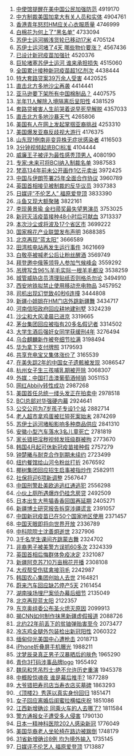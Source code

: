1. [中使馆提醒在美中国公民加强防范](http://www.baidu.com/baidu?cl=3&tn=SE_baiduhomet8_jmjb7mjw&rsv_dl=fyb_top&fr=top1000&wd=%D6%D0%CA%B9%B9%DD%CC%E1%D0%D1%D4%DA%C3%C0%D6%D0%B9%FA%B9%AB%C3%F1%BC%D3%C7%BF%B7%C0%B7%B6) 4919170
1. [中方制裁美国加拿大有关人员和实体](http://www.baidu.com/baidu?cl=3&tn=SE_baiduhomet8_jmjb7mjw&rsv_dl=fyb_top&fr=top1000&wd=%D6%D0%B7%BD%D6%C6%B2%C3%C3%C0%B9%FA%BC%D3%C4%C3%B4%F3%D3%D0%B9%D8%C8%CB%D4%B1%BA%CD%CA%B5%CC%E5) 4904761
1. [香港青年怒怼HM应关心衣服质量](http://www.baidu.com/baidu?cl=3&tn=SE_baiduhomet8_jmjb7mjw&rsv_dl=fyb_top&fr=top1000&wd=%CF%E3%B8%DB%C7%E0%C4%EA%C5%AD%ED%A1HM%D3%A6%B9%D8%D0%C4%D2%C2%B7%FE%D6%CA%C1%BF) 4746999
1. [白棉花为何上了“黑名单”](http://www.baidu.com/baidu?cl=3&tn=SE_baiduhomet8_jmjb7mjw&rsv_dl=fyb_top&fr=top1000&wd=%B0%D7%C3%DE%BB%A8%CE%AA%BA%CE%C9%CF%C1%CB%A1%B0%BA%DA%C3%FB%B5%A5%A1%B1) 4733094
1. [苏伊士运河搁浅货轮已移动17米](http://www.baidu.com/baidu?cl=3&tn=SE_baiduhomet8_jmjb7mjw&rsv_dl=fyb_top&fr=top1000&wd=%CB%D5%D2%C1%CA%BF%D4%CB%BA%D3%B8%E9%C7%B3%BB%F5%C2%D6%D2%D1%D2%C6%B6%AF17%C3%D7) 4705124
1. [苏伊士运河堵了4天 哪些物价要涨？](http://www.baidu.com/baidu?cl=3&tn=SE_baiduhomet8_jmjb7mjw&rsv_dl=fyb_top&fr=top1000&wd=%CB%D5%D2%C1%CA%BF%D4%CB%BA%D3%B6%C2%C1%CB4%CC%EC%20%C4%C4%D0%A9%CE%EF%BC%DB%D2%AA%D5%C7%A3%BF) 4567436
1. [已设计新冠疫苗加强针](http://www.baidu.com/baidu?cl=3&tn=SE_baiduhomet8_jmjb7mjw&rsv_dl=fyb_top&fr=top1000&wd=%D2%D1%C9%E8%BC%C6%D0%C2%B9%DA%D2%DF%C3%E7%BC%D3%C7%BF%D5%EB) 4520376
1. [巨轮堵塞苏伊士运河 谁来承担损失](http://www.baidu.com/baidu?cl=3&tn=SE_baiduhomet8_jmjb7mjw&rsv_dl=fyb_top&fr=top1000&wd=%BE%DE%C2%D6%B6%C2%C8%FB%CB%D5%D2%C1%CA%BF%D4%CB%BA%D3%20%CB%AD%C0%B4%B3%D0%B5%A3%CB%F0%CA%A7) 4515060
1. [全国累计接种新冠疫苗超1亿剂次](http://www.baidu.com/baidu?cl=3&tn=SE_baiduhomet8_jmjb7mjw&rsv_dl=fyb_top&fr=top1000&wd=%C8%AB%B9%FA%C0%DB%BC%C6%BD%D3%D6%D6%D0%C2%B9%DA%D2%DF%C3%E7%B3%AC1%D2%DA%BC%C1%B4%CE) 4438444
1. [特大套路贷案39万余人受害](http://www.baidu.com/baidu?cl=3&tn=SE_baiduhomet8_jmjb7mjw&rsv_dl=fyb_top&fr=top1000&wd=%CC%D8%B4%F3%CC%D7%C2%B7%B4%FB%B0%B839%CD%F2%D3%E0%C8%CB%CA%DC%BA%A6) 4420525
1. [直击北方多地沙尘再袭](http://www.baidu.com/baidu?cl=3&tn=SE_baiduhomet8_jmjb7mjw&rsv_dl=fyb_top&fr=top1000&wd=%D6%B1%BB%F7%B1%B1%B7%BD%B6%E0%B5%D8%C9%B3%B3%BE%D4%D9%CF%AE) 4414441
1. [亚马逊要下架所有中国棉制品？](http://www.baidu.com/baidu?cl=3&tn=SE_baiduhomet8_jmjb7mjw&rsv_dl=fyb_top&fr=top1000&wd=%D1%C7%C2%ED%D1%B7%D2%AA%CF%C2%BC%DC%CB%F9%D3%D0%D6%D0%B9%FA%C3%DE%D6%C6%C6%B7%A3%BF) 4407575
1. [半年11人解除入境隔离后呈阳性](http://www.baidu.com/baidu?cl=3&tn=SE_baiduhomet8_jmjb7mjw&rsv_dl=fyb_top&fr=top1000&wd=%B0%EB%C4%EA11%C8%CB%BD%E2%B3%FD%C8%EB%BE%B3%B8%F4%C0%EB%BA%F3%B3%CA%D1%F4%D0%D4) 4381529
1. [套路贷被害人生前哭着说早死早解脱](http://www.baidu.com/baidu?cl=3&tn=SE_baiduhomet8_jmjb7mjw&rsv_dl=fyb_top&fr=top1000&wd=%CC%D7%C2%B7%B4%FB%B1%BB%BA%A6%C8%CB%C9%FA%C7%B0%BF%DE%D7%C5%CB%B5%D4%E7%CB%C0%D4%E7%BD%E2%CD%D1) 4357033
1. [直击北方多地沙暴天气](http://www.baidu.com/baidu?cl=3&tn=SE_baiduhomet8_jmjb7mjw&rsv_dl=fyb_top&fr=top1000&wd=%D6%B1%BB%F7%B1%B1%B7%BD%B6%E0%B5%D8%C9%B3%B1%A9%CC%EC%C6%F8) 4265806
1. [美国有人在网上发起掌掴亚裔挑战](http://www.baidu.com/baidu?cl=3&tn=SE_baiduhomet8_jmjb7mjw&rsv_dl=fyb_top&fr=top1000&wd=%C3%C0%B9%FA%D3%D0%C8%CB%D4%DA%CD%F8%C9%CF%B7%A2%C6%F0%D5%C6%DE%E2%D1%C7%D2%E1%CC%F4%D5%BD) 4253310
1. [美国爆发亚裔反歧视大游行](http://www.baidu.com/baidu?cl=3&tn=SE_baiduhomet8_jmjb7mjw&rsv_dl=fyb_top&fr=top1000&wd=%C3%C0%B9%FA%B1%AC%B7%A2%D1%C7%D2%E1%B7%B4%C6%E7%CA%D3%B4%F3%D3%CE%D0%D0) 4176375
1. [山东现1例南非变异株无症状感染者](http://www.baidu.com/baidu?cl=3&tn=SE_baiduhomet8_jmjb7mjw&rsv_dl=fyb_top&fr=top1000&wd=%C9%BD%B6%AB%CF%D61%C0%FD%C4%CF%B7%C7%B1%E4%D2%EC%D6%EA%CE%DE%D6%A2%D7%B4%B8%D0%C8%BE%D5%DF) 4116503
1. [3分钟视频起底BCI标准](http://www.baidu.com/baidu?cl=3&tn=SE_baiduhomet8_jmjb7mjw&rsv_dl=fyb_top&fr=top1000&wd=3%B7%D6%D6%D3%CA%D3%C6%B5%C6%F0%B5%D7BCI%B1%EA%D7%BC) 4104444
1. [威廉王子被评为最性感秃顶男人](http://www.baidu.com/baidu?cl=3&tn=SE_baiduhomet8_jmjb7mjw&rsv_dl=fyb_top&fr=top1000&wd=%CD%FE%C1%AE%CD%F5%D7%D3%B1%BB%C6%C0%CE%AA%D7%EE%D0%D4%B8%D0%CD%BA%B6%A5%C4%D0%C8%CB) 4080190
1. [专家:未来可将BCI纳入制裁名单](http://www.baidu.com/baidu?cl=3&tn=SE_baiduhomet8_jmjb7mjw&rsv_dl=fyb_top&fr=top1000&wd=%D7%A8%BC%D2%3A%CE%B4%C0%B4%BF%C9%BD%ABBCI%C4%C9%C8%EB%D6%C6%B2%C3%C3%FB%B5%A5) 3987583
1. [梵高134年前未公开画作1亿元卖出](http://www.baidu.com/baidu?cl=3&tn=SE_baiduhomet8_jmjb7mjw&rsv_dl=fyb_top&fr=top1000&wd=%E8%F3%B8%DF134%C4%EA%C7%B0%CE%B4%B9%AB%BF%AA%BB%AD%D7%F71%D2%DA%D4%AA%C2%F4%B3%F6) 3972425
1. [中国与伊朗签署25年全面合作协议](http://www.baidu.com/baidu?cl=3&tn=SE_baiduhomet8_jmjb7mjw&rsv_dl=fyb_top&fr=top1000&wd=%D6%D0%B9%FA%D3%EB%D2%C1%C0%CA%C7%A9%CA%F025%C4%EA%C8%AB%C3%E6%BA%CF%D7%F7%D0%AD%D2%E9) 3960789
1. [英国首相接见被制裁的反华议员](http://www.baidu.com/baidu?cl=3&tn=SE_baiduhomet8_jmjb7mjw&rsv_dl=fyb_top&fr=top1000&wd=%D3%A2%B9%FA%CA%D7%CF%E0%BD%D3%BC%FB%B1%BB%D6%C6%B2%C3%B5%C4%B7%B4%BB%AA%D2%E9%D4%B1) 3937383
1. [日媒评“不伦艺人” 福原爱登顶](http://www.baidu.com/baidu?cl=3&tn=SE_baiduhomet8_jmjb7mjw&rsv_dl=fyb_top&fr=top1000&wd=%C8%D5%C3%BD%C6%C0%A1%B0%B2%BB%C2%D7%D2%D5%C8%CB%A1%B1%20%B8%A3%D4%AD%B0%AE%B5%C7%B6%A5) 3833390
1. [斗鱼又现大额聚赌](http://www.baidu.com/baidu?cl=3&tn=SE_baiduhomet8_jmjb7mjw&rsv_dl=fyb_top&fr=top1000&wd=%B6%B7%D3%E3%D3%D6%CF%D6%B4%F3%B6%EE%BE%DB%B6%C4) 3822161
1. [李现黄景瑜 金扫帚奖最失望男演员](http://www.baidu.com/baidu?cl=3&tn=SE_baiduhomet8_jmjb7mjw&rsv_dl=fyb_top&fr=top1000&wd=%C0%EE%CF%D6%BB%C6%BE%B0%E8%A4%20%BD%F0%C9%A8%D6%E3%BD%B1%D7%EE%CA%A7%CD%FB%C4%D0%D1%DD%D4%B1) 3753025
1. [新冠灭活疫苗接种48小时后可献血](http://www.baidu.com/baidu?cl=3&tn=SE_baiduhomet8_jmjb7mjw&rsv_dl=fyb_top&fr=top1000&wd=%D0%C2%B9%DA%C3%F0%BB%EE%D2%DF%C3%E7%BD%D3%D6%D648%D0%A1%CA%B1%BA%F3%BF%C9%CF%D7%D1%AA) 3713337
1. [本次沙尘或将波及17个省区市](http://www.baidu.com/baidu?cl=3&tn=SE_baiduhomet8_jmjb7mjw&rsv_dl=fyb_top&fr=top1000&wd=%B1%BE%B4%CE%C9%B3%B3%BE%BB%F2%BD%AB%B2%A8%BC%B017%B8%F6%CA%A1%C7%F8%CA%D0) 3699222
1. [国家棉花产业联盟发布声明](http://www.baidu.com/baidu?cl=3&tn=SE_baiduhomet8_jmjb7mjw&rsv_dl=fyb_top&fr=top1000&wd=%B9%FA%BC%D2%C3%DE%BB%A8%B2%FA%D2%B5%C1%AA%C3%CB%B7%A2%B2%BC%C9%F9%C3%F7) 3688385
1. [北京再现“蓝太阳”](http://www.baidu.com/baidu?cl=3&tn=SE_baiduhomet8_jmjb7mjw&rsv_dl=fyb_top&fr=top1000&wd=%B1%B1%BE%A9%D4%D9%CF%D6%A1%B0%C0%B6%CC%AB%D1%F4%A1%B1) 3666589
1. [田湾核电站再发生运行事件](http://www.baidu.com/baidu?cl=3&tn=SE_baiduhomet8_jmjb7mjw&rsv_dl=fyb_top&fr=top1000&wd=%CC%EF%CD%E5%BA%CB%B5%E7%D5%BE%D4%D9%B7%A2%C9%FA%D4%CB%D0%D0%CA%C2%BC%FE) 3621669
1. [白敬亭被喊老公后让粉丝醒酒](http://www.baidu.com/baidu?cl=3&tn=SE_baiduhomet8_jmjb7mjw&rsv_dl=fyb_top&fr=top1000&wd=%B0%D7%BE%B4%CD%A4%B1%BB%BA%B0%C0%CF%B9%AB%BA%F3%C8%C3%B7%DB%CB%BF%D0%D1%BE%C6) 3569749
1. [拜登邀中俄等领导人参加气候峰会](http://www.baidu.com/baidu?cl=3&tn=SE_baiduhomet8_jmjb7mjw&rsv_dl=fyb_top&fr=top1000&wd=%B0%DD%B5%C7%D1%FB%D6%D0%B6%ED%B5%C8%C1%EC%B5%BC%C8%CB%B2%CE%BC%D3%C6%F8%BA%F2%B7%E5%BB%E1) 3559292
1. [吊牌写含96%羊毛实际一根羊毛都没](http://www.baidu.com/baidu?cl=3&tn=SE_baiduhomet8_jmjb7mjw&rsv_dl=fyb_top&fr=top1000&wd=%B5%F5%C5%C6%D0%B4%BA%AC96%25%D1%F2%C3%AB%CA%B5%BC%CA%D2%BB%B8%F9%D1%F2%C3%AB%B6%BC%C3%BB) 3538259
1. [城管威胁店员清理贴纸否则格杀勿论](http://www.baidu.com/baidu?cl=3&tn=SE_baiduhomet8_jmjb7mjw&rsv_dl=fyb_top&fr=top1000&wd=%B3%C7%B9%DC%CD%FE%D0%B2%B5%EA%D4%B1%C7%E5%C0%ED%CC%F9%D6%BD%B7%F1%D4%F2%B8%F1%C9%B1%CE%F0%C2%DB) 3494910
1. [西安地铁拟禁止使用移动充电物品](http://www.baidu.com/baidu?cl=3&tn=SE_baiduhomet8_jmjb7mjw&rsv_dl=fyb_top&fr=top1000&wd=%CE%F7%B0%B2%B5%D8%CC%FA%C4%E2%BD%FB%D6%B9%CA%B9%D3%C3%D2%C6%B6%AF%B3%E4%B5%E7%CE%EF%C6%B7) 3457952
1. [司机出现幻觉致40秒6连撞](http://www.baidu.com/baidu?cl=3&tn=SE_baiduhomet8_jmjb7mjw&rsv_dl=fyb_top&fr=top1000&wd=%CB%BE%BB%FA%B3%F6%CF%D6%BB%C3%BE%F5%D6%C240%C3%EB6%C1%AC%D7%B2) 3444808
1. [新疆小姐姐在HM门店外跳新疆舞](http://www.baidu.com/baidu?cl=3&tn=SE_baiduhomet8_jmjb7mjw&rsv_dl=fyb_top&fr=top1000&wd=%D0%C2%BD%AE%D0%A1%BD%E3%BD%E3%D4%DAHM%C3%C5%B5%EA%CD%E2%CC%F8%D0%C2%BD%AE%CE%E8) 3434717
1. [河南信阳政府回应耕地建别墅](http://www.baidu.com/baidu?cl=3&tn=SE_baiduhomet8_jmjb7mjw&rsv_dl=fyb_top&fr=top1000&wd=%BA%D3%C4%CF%D0%C5%D1%F4%D5%FE%B8%AE%BB%D8%D3%A6%B8%FB%B5%D8%BD%A8%B1%F0%CA%FB) 3324239
1. [沙尘和大风凌晨已进京](http://www.baidu.com/baidu?cl=3&tn=SE_baiduhomet8_jmjb7mjw&rsv_dl=fyb_top&fr=top1000&wd=%C9%B3%B3%BE%BA%CD%B4%F3%B7%E7%C1%E8%B3%BF%D2%D1%BD%F8%BE%A9) 3319665
1. [茅台集团回应被指有20多名假记者](http://www.baidu.com/baidu?cl=3&tn=SE_baiduhomet8_jmjb7mjw&rsv_dl=fyb_top&fr=top1000&wd=%C3%A9%CC%A8%BC%AF%CD%C5%BB%D8%D3%A6%B1%BB%D6%B8%D3%D020%B6%E0%C3%FB%BC%D9%BC%C7%D5%DF) 3314502
1. [大学生酒后强奸女同学获缓刑4年](http://www.baidu.com/baidu?cl=3&tn=SE_baiduhomet8_jmjb7mjw&rsv_dl=fyb_top&fr=top1000&wd=%B4%F3%D1%A7%C9%FA%BE%C6%BA%F3%C7%BF%BC%E9%C5%AE%CD%AC%D1%A7%BB%F1%BB%BA%D0%CC4%C4%EA) 3276494
1. [乌合麒麟新作被夸细节拉满](http://www.baidu.com/baidu?cl=3&tn=SE_baiduhomet8_jmjb7mjw&rsv_dl=fyb_top&fr=top1000&wd=%CE%DA%BA%CF%F7%E8%F7%EB%D0%C2%D7%F7%B1%BB%BF%E4%CF%B8%BD%DA%C0%AD%C2%FA) 3198494
1. [华为拿下支付牌照](http://www.baidu.com/baidu?cl=3&tn=SE_baiduhomet8_jmjb7mjw&rsv_dl=fyb_top&fr=top1000&wd=%BB%AA%CE%AA%C4%C3%CF%C2%D6%A7%B8%B6%C5%C6%D5%D5) 3179593
1. [共享充电宝又集体涨价了](http://www.baidu.com/baidu?cl=3&tn=SE_baiduhomet8_jmjb7mjw&rsv_dl=fyb_top&fr=top1000&wd=%B9%B2%CF%ED%B3%E4%B5%E7%B1%A6%D3%D6%BC%AF%CC%E5%D5%C7%BC%DB%C1%CB) 3165539
1. [在美失踪2年的中国女子遗骸被发现](http://www.baidu.com/baidu?cl=3&tn=SE_baiduhomet8_jmjb7mjw&rsv_dl=fyb_top&fr=top1000&wd=%D4%DA%C3%C0%CA%A7%D7%D92%C4%EA%B5%C4%D6%D0%B9%FA%C5%AE%D7%D3%D2%C5%BA%A1%B1%BB%B7%A2%CF%D6) 3086547
1. [杭州女子生三孩哺乳期被开除](http://www.baidu.com/baidu?cl=3&tn=SE_baiduhomet8_jmjb7mjw&rsv_dl=fyb_top&fr=top1000&wd=%BA%BC%D6%DD%C5%AE%D7%D3%C9%FA%C8%FD%BA%A2%B2%B8%C8%E9%C6%DA%B1%BB%BF%AA%B3%FD) 3068307
1. [外媒：中国打击澳葡萄酒倾销](http://www.baidu.com/baidu?cl=3&tn=SE_baiduhomet8_jmjb7mjw&rsv_dl=fyb_top&fr=top1000&wd=%CD%E2%C3%BD%A3%BA%D6%D0%B9%FA%B4%F2%BB%F7%B0%C4%C6%CF%CC%D1%BE%C6%C7%E3%CF%FA) 3051153
1. [网红Abbily转性成功](http://www.baidu.com/baidu?cl=3&tn=SE_baiduhomet8_jmjb7mjw&rsv_dl=fyb_top&fr=top1000&wd=%CD%F8%BA%ECAbbily%D7%AA%D0%D4%B3%C9%B9%A6) 2987268
1. [美国首任总统一缕头发正在拍卖中](http://www.baidu.com/baidu?cl=3&tn=SE_baiduhomet8_jmjb7mjw&rsv_dl=fyb_top&fr=top1000&wd=%C3%C0%B9%FA%CA%D7%C8%CE%D7%DC%CD%B3%D2%BB%C2%C6%CD%B7%B7%A2%D5%FD%D4%DA%C5%C4%C2%F4%D6%D0) 2978518
1. [BCI总部对华强硬内幕](http://www.baidu.com/baidu?cl=3&tn=SE_baiduhomet8_jmjb7mjw&rsv_dl=fyb_top&fr=top1000&wd=BCI%D7%DC%B2%BF%B6%D4%BB%AA%C7%BF%D3%B2%C4%DA%C4%BB) 2924641
1. [公交公司为7岁孩子专设1个站](http://www.baidu.com/baidu?cl=3&tn=SE_baiduhomet8_jmjb7mjw&rsv_dl=fyb_top&fr=top1000&wd=%B9%AB%BD%BB%B9%AB%CB%BE%CE%AA7%CB%EA%BA%A2%D7%D3%D7%A8%C9%E81%B8%F6%D5%BE) 2882714
1. [老人超市拿鸡蛋被拦猝死案始末](http://www.baidu.com/baidu?cl=3&tn=SE_baiduhomet8_jmjb7mjw&rsv_dl=fyb_top&fr=top1000&wd=%C0%CF%C8%CB%B3%AC%CA%D0%C4%C3%BC%A6%B5%B0%B1%BB%C0%B9%E2%A7%CB%C0%B0%B8%CA%BC%C4%A9) 2874269
1. [苏伊士运河堵船影响多种商品供应](http://www.baidu.com/baidu?cl=3&tn=SE_baiduhomet8_jmjb7mjw&rsv_dl=fyb_top&fr=top1000&wd=%CB%D5%D2%C1%CA%BF%D4%CB%BA%D3%B6%C2%B4%AC%D3%B0%CF%EC%B6%E0%D6%D6%C9%CC%C6%B7%B9%A9%D3%A6) 2841310
1. [安徽小型汽车落水3名儿童死亡](http://www.baidu.com/baidu?cl=3&tn=SE_baiduhomet8_jmjb7mjw&rsv_dl=fyb_top&fr=top1000&wd=%B0%B2%BB%D5%D0%A1%D0%CD%C6%FB%B3%B5%C2%E4%CB%AE3%C3%FB%B6%F9%CD%AF%CB%C0%CD%F6) 2781819
1. [家长错把淫秽视频发班级群被拘](http://www.baidu.com/baidu?cl=3&tn=SE_baiduhomet8_jmjb7mjw&rsv_dl=fyb_top&fr=top1000&wd=%BC%D2%B3%A4%B4%ED%B0%D1%D2%F9%BB%E0%CA%D3%C6%B5%B7%A2%B0%E0%BC%B6%C8%BA%B1%BB%BE%D0) 2773670
1. [韩国4月起可休新冠疫苗接种假](http://www.baidu.com/baidu?cl=3&tn=SE_baiduhomet8_jmjb7mjw&rsv_dl=fyb_top&fr=top1000&wd=%BA%AB%B9%FA4%D4%C2%C6%F0%BF%C9%D0%DD%D0%C2%B9%DA%D2%DF%C3%E7%BD%D3%D6%D6%BC%D9) 2757279
1. [钟楚曦与耐克合作到期未续约](http://www.baidu.com/baidu?cl=3&tn=SE_baiduhomet8_jmjb7mjw&rsv_dl=fyb_top&fr=top1000&wd=%D6%D3%B3%FE%EA%D8%D3%EB%C4%CD%BF%CB%BA%CF%D7%F7%B5%BD%C6%DA%CE%B4%D0%F8%D4%BC) 2723499
1. [纽约餐馆给山河令粉丝打折](http://www.baidu.com/baidu?cl=3&tn=SE_baiduhomet8_jmjb7mjw&rsv_dl=fyb_top&fr=top1000&wd=%C5%A6%D4%BC%B2%CD%B9%DD%B8%F8%C9%BD%BA%D3%C1%EE%B7%DB%CB%BF%B4%F2%D5%DB) 2676592
1. [椰树集团回应招生启事被指炒作](http://www.baidu.com/baidu?cl=3&tn=SE_baiduhomet8_jmjb7mjw&rsv_dl=fyb_top&fr=top1000&wd=%D2%AC%CA%F7%BC%AF%CD%C5%BB%D8%D3%A6%D5%D0%C9%FA%C6%F4%CA%C2%B1%BB%D6%B8%B3%B4%D7%F7) 2582911
1. [社保将迎6项新调整](http://www.baidu.com/baidu?cl=3&tn=SE_baiduhomet8_jmjb7mjw&rsv_dl=fyb_top&fr=top1000&wd=%C9%E7%B1%A3%BD%AB%D3%AD6%CF%EE%D0%C2%B5%F7%D5%FB) 2567647
1. [中国刑警赴美欧追逃红通逃犯](http://www.baidu.com/baidu?cl=3&tn=SE_baiduhomet8_jmjb7mjw&rsv_dl=fyb_top&fr=top1000&wd=%D6%D0%B9%FA%D0%CC%BE%AF%B8%B0%C3%C0%C5%B7%D7%B7%CC%D3%BA%EC%CD%A8%CC%D3%B7%B8) 2556298
1. [小伙上厕所遇爆炸仍挂念房贷](http://www.baidu.com/baidu?cl=3&tn=SE_baiduhomet8_jmjb7mjw&rsv_dl=fyb_top&fr=top1000&wd=%D0%A1%BB%EF%C9%CF%B2%DE%CB%F9%D3%F6%B1%AC%D5%A8%C8%D4%B9%D2%C4%EE%B7%BF%B4%FB) 2492509
1. [日本出生大熊猫香香回国再延期](http://www.baidu.com/baidu?cl=3&tn=SE_baiduhomet8_jmjb7mjw&rsv_dl=fyb_top&fr=top1000&wd=%C8%D5%B1%BE%B3%F6%C9%FA%B4%F3%D0%DC%C3%A8%CF%E3%CF%E3%BB%D8%B9%FA%D4%D9%D1%D3%C6%DA) 2405271
1. [新疆博士研究报告拆穿涉疆谎言](http://www.baidu.com/baidu?cl=3&tn=SE_baiduhomet8_jmjb7mjw&rsv_dl=fyb_top&fr=top1000&wd=%D0%C2%BD%AE%B2%A9%CA%BF%D1%D0%BE%BF%B1%A8%B8%E6%B2%F0%B4%A9%C9%E6%BD%AE%BB%D1%D1%D4) 2391057
1. [中国新冠疫苗已在50个国家地区使用](http://www.baidu.com/baidu?cl=3&tn=SE_baiduhomet8_jmjb7mjw&rsv_dl=fyb_top&fr=top1000&wd=%D6%D0%B9%FA%D0%C2%B9%DA%D2%DF%C3%E7%D2%D1%D4%DA50%B8%F6%B9%FA%BC%D2%B5%D8%C7%F8%CA%B9%D3%C3) 2371457
1. [中国天眼即将向世界开放](http://www.baidu.com/baidu?cl=3&tn=SE_baiduhomet8_jmjb7mjw&rsv_dl=fyb_top&fr=top1000&wd=%D6%D0%B9%FA%CC%EC%D1%DB%BC%B4%BD%AB%CF%F2%CA%C0%BD%E7%BF%AA%B7%C5) 2336789
1. [中科院院士沈善炯逝世](http://www.baidu.com/baidu?cl=3&tn=SE_baiduhomet8_jmjb7mjw&rsv_dl=fyb_top&fr=top1000&wd=%D6%D0%BF%C6%D4%BA%D4%BA%CA%BF%C9%F2%C9%C6%BE%BC%CA%C5%CA%C0) 2327906
1. [3千名学生课间齐跳蒙古舞](http://www.baidu.com/baidu?cl=3&tn=SE_baiduhomet8_jmjb7mjw&rsv_dl=fyb_top&fr=top1000&wd=3%C7%A7%C3%FB%D1%A7%C9%FA%BF%CE%BC%E4%C6%EB%CC%F8%C3%C9%B9%C5%CE%E8) 2324702
1. [非裔男子被美警方误抓60多次](http://www.baidu.com/baidu?cl=3&tn=SE_baiduhomet8_jmjb7mjw&rsv_dl=fyb_top&fr=top1000&wd=%B7%C7%D2%E1%C4%D0%D7%D3%B1%BB%C3%C0%BE%AF%B7%BD%CE%F3%D7%A560%B6%E0%B4%CE) 2324339
1. [英国首相后悔群体免疫决定](http://www.baidu.com/baidu?cl=3&tn=SE_baiduhomet8_jmjb7mjw&rsv_dl=fyb_top&fr=top1000&wd=%D3%A2%B9%FA%CA%D7%CF%E0%BA%F3%BB%DA%C8%BA%CC%E5%C3%E2%D2%DF%BE%F6%B6%A8) 2321087
1. [新疆阿克苏710万亩棉花开播](http://www.baidu.com/baidu?cl=3&tn=SE_baiduhomet8_jmjb7mjw&rsv_dl=fyb_top&fr=top1000&wd=%D0%C2%BD%AE%B0%A2%BF%CB%CB%D5710%CD%F2%C4%B6%C3%DE%BB%A8%BF%AA%B2%A5) 2308108
1. [大叔帮受伤猛禽接羽毛](http://www.baidu.com/baidu?cl=3&tn=SE_baiduhomet8_jmjb7mjw&rsv_dl=fyb_top&fr=top1000&wd=%B4%F3%CA%E5%B0%EF%CA%DC%C9%CB%C3%CD%C7%DD%BD%D3%D3%F0%C3%AB) 2242987
1. [韩国农心集团创始人去世](http://www.baidu.com/baidu?cl=3&tn=SE_baiduhomet8_jmjb7mjw&rsv_dl=fyb_top&fr=top1000&wd=%BA%AB%B9%FA%C5%A9%D0%C4%BC%AF%CD%C5%B4%B4%CA%BC%C8%CB%C8%A5%CA%C0) 2164821
1. [蔚来汽车回应缺芯停产5天](http://www.baidu.com/baidu?cl=3&tn=SE_baiduhomet8_jmjb7mjw&rsv_dl=fyb_top&fr=top1000&wd=%CE%B5%C0%B4%C6%FB%B3%B5%BB%D8%D3%A6%C8%B1%D0%BE%CD%A3%B2%FA5%CC%EC) 2161454
1. [湖南操场埋尸案侦办幕后细节](http://www.baidu.com/baidu?cl=3&tn=SE_baiduhomet8_jmjb7mjw&rsv_dl=fyb_top&fr=top1000&wd=%BA%FE%C4%CF%B2%D9%B3%A1%C2%F1%CA%AC%B0%B8%D5%EC%B0%EC%C4%BB%BA%F3%CF%B8%BD%DA) 2135049
1. [北京再现蓝太阳](http://www.baidu.com/baidu?cl=3&tn=SE_baiduhomet8_jmjb7mjw&rsv_dl=fyb_top&fr=top1000&wd=%B1%B1%BE%A9%D4%D9%CF%D6%C0%B6%CC%AB%D1%F4) 2122357
1. [东京奥组委公布圣火熄灭原因](http://www.baidu.com/baidu?cl=3&tn=SE_baiduhomet8_jmjb7mjw&rsv_dl=fyb_top&fr=top1000&wd=%B6%AB%BE%A9%B0%C2%D7%E9%CE%AF%B9%AB%B2%BC%CA%A5%BB%F0%CF%A8%C3%F0%D4%AD%D2%F2) 2099913
1. [揭CNN如何制作抹黑新疆虚假报道](http://www.baidu.com/baidu?cl=3&tn=SE_baiduhomet8_jmjb7mjw&rsv_dl=fyb_top&fr=top1000&wd=%BD%D2CNN%C8%E7%BA%CE%D6%C6%D7%F7%C4%A8%BA%DA%D0%C2%BD%AE%D0%E9%BC%D9%B1%A8%B5%C0) 2088726
1. [北约22年前丢下的贫铀弹贻害至今](http://www.baidu.com/baidu?cl=3&tn=SE_baiduhomet8_jmjb7mjw&rsv_dl=fyb_top&fr=top1000&wd=%B1%B1%D4%BC22%C4%EA%C7%B0%B6%AA%CF%C2%B5%C4%C6%B6%D3%CB%B5%AF%EA%DD%BA%A6%D6%C1%BD%F1) 2073477
1. [冷冻鸡全腿外包装检出新冠阳性](http://www.baidu.com/baidu?cl=3&tn=SE_baiduhomet8_jmjb7mjw&rsv_dl=fyb_top&fr=top1000&wd=%C0%E4%B6%B3%BC%A6%C8%AB%CD%C8%CD%E2%B0%FC%D7%B0%BC%EC%B3%F6%D0%C2%B9%DA%D1%F4%D0%D4) 2060322
1. [缅甸仰光美国中心遭枪击](http://www.baidu.com/baidu?cl=3&tn=SE_baiduhomet8_jmjb7mjw&rsv_dl=fyb_top&fr=top1000&wd=%C3%E5%B5%E9%D1%F6%B9%E2%C3%C0%B9%FA%D6%D0%D0%C4%D4%E2%C7%B9%BB%F7) 2018713
1. [iPhone折叠屏手机曝光](http://www.baidu.com/baidu?cl=3&tn=SE_baiduhomet8_jmjb7mjw&rsv_dl=fyb_top&fr=top1000&wd=iPhone%D5%DB%B5%FE%C6%C1%CA%D6%BB%FA%C6%D8%B9%E2) 1988211
1. [沈梦辰录真正男子汉暴晒后的肤色](http://www.baidu.com/baidu?cl=3&tn=SE_baiduhomet8_jmjb7mjw&rsv_dl=fyb_top&fr=top1000&wd=%C9%F2%C3%CE%B3%BD%C2%BC%D5%E6%D5%FD%C4%D0%D7%D3%BA%BA%B1%A9%C9%B9%BA%F3%B5%C4%B7%F4%C9%AB) 1965290
1. [青你3打码涉事品牌logo](http://www.baidu.com/baidu?cl=3&tn=SE_baiduhomet8_jmjb7mjw&rsv_dl=fyb_top&fr=top1000&wd=%C7%E0%C4%E33%B4%F2%C2%EB%C9%E6%CA%C2%C6%B7%C5%C6logo) 1955492
1. [魏凤和凭吊烈士:绝不允许历史重演](http://www.baidu.com/baidu?cl=3&tn=SE_baiduhomet8_jmjb7mjw&rsv_dl=fyb_top&fr=top1000&wd=%CE%BA%B7%EF%BA%CD%C6%BE%B5%F5%C1%D2%CA%BF%3A%BE%F8%B2%BB%D4%CA%D0%ED%C0%FA%CA%B7%D6%D8%D1%DD) 1945378
1. [中概股惊魂夜 谁是幕后推手?](http://www.baidu.com/baidu?cl=3&tn=SE_baiduhomet8_jmjb7mjw&rsv_dl=fyb_top&fr=top1000&wd=%D6%D0%B8%C5%B9%C9%BE%AA%BB%EA%D2%B9%20%CB%AD%CA%C7%C4%BB%BA%F3%CD%C6%CA%D6%3F) 1877289
1. [大爷错把寿司店当寿衣店买墓碑](http://www.baidu.com/baidu?cl=3&tn=SE_baiduhomet8_jmjb7mjw&rsv_dl=fyb_top&fr=top1000&wd=%B4%F3%D2%AF%B4%ED%B0%D1%CA%D9%CB%BE%B5%EA%B5%B1%CA%D9%D2%C2%B5%EA%C2%F2%C4%B9%B1%AE) 1863293
1. [《顶楼2》秀莲以真实身份回归](http://www.baidu.com/baidu?cl=3&tn=SE_baiduhomet8_jmjb7mjw&rsv_dl=fyb_top&fr=top1000&wd=%A1%B6%B6%A5%C2%A52%A1%B7%D0%E3%C1%AB%D2%D4%D5%E6%CA%B5%C9%ED%B7%DD%BB%D8%B9%E9) 1851471
1. [女子回应离婚后闺蜜拉横幅庆祝](http://www.baidu.com/baidu?cl=3&tn=SE_baiduhomet8_jmjb7mjw&rsv_dl=fyb_top&fr=top1000&wd=%C5%AE%D7%D3%BB%D8%D3%A6%C0%EB%BB%E9%BA%F3%B9%EB%C3%DB%C0%AD%BA%E1%B7%F9%C7%EC%D7%A3) 1851086
1. [江西新增确诊 同乘火车的人去哪了?](http://www.baidu.com/baidu?cl=3&tn=SE_baiduhomet8_jmjb7mjw&rsv_dl=fyb_top&fr=top1000&wd=%BD%AD%CE%F7%D0%C2%D4%F6%C8%B7%D5%EF%20%CD%AC%B3%CB%BB%F0%B3%B5%B5%C4%C8%CB%C8%A5%C4%C4%C1%CB%3F) 1811584
1. [警方通报女子遭受多人侵害](http://www.baidu.com/baidu?cl=3&tn=SE_baiduhomet8_jmjb7mjw&rsv_dl=fyb_top&fr=top1000&wd=%BE%AF%B7%BD%CD%A8%B1%A8%C5%AE%D7%D3%D4%E2%CA%DC%B6%E0%C8%CB%C7%D6%BA%A6) 1790130
1. [日本一精神科医院202人感染新冠](http://www.baidu.com/baidu?cl=3&tn=SE_baiduhomet8_jmjb7mjw&rsv_dl=fyb_top&fr=top1000&wd=%C8%D5%B1%BE%D2%BB%BE%AB%C9%F1%BF%C6%D2%BD%D4%BA202%C8%CB%B8%D0%C8%BE%D0%C2%B9%DA) 1776049
1. [美国华裔老人坐轮椅在路边被踹倒](http://www.baidu.com/baidu?cl=3&tn=SE_baiduhomet8_jmjb7mjw&rsv_dl=fyb_top&fr=top1000&wd=%C3%C0%B9%FA%BB%AA%D2%E1%C0%CF%C8%CB%D7%F8%C2%D6%D2%CE%D4%DA%C2%B7%B1%DF%B1%BB%F5%DF%B5%B9) 1748179
1. [31省新增确诊8例 均为境外输入](http://www.baidu.com/baidu?cl=3&tn=SE_baiduhomet8_jmjb7mjw&rsv_dl=fyb_top&fr=top1000&wd=31%CA%A1%D0%C2%D4%F6%C8%B7%D5%EF8%C0%FD%20%BE%F9%CE%AA%BE%B3%CD%E2%CA%E4%C8%EB) 1735145
1. [日媒评不伦艺人 福原爱登顶](http://www.baidu.com/baidu?cl=3&tn=SE_baiduhomet8_jmjb7mjw&rsv_dl=fyb_top&fr=top1000&wd=%C8%D5%C3%BD%C6%C0%B2%BB%C2%D7%D2%D5%C8%CB%20%B8%A3%D4%AD%B0%AE%B5%C7%B6%A5) 1713887